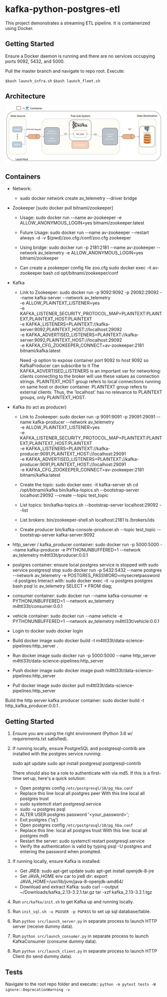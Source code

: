 # kafka-python-postgres-etl

This project demonstrates a streaming ETL pipeline. It is containerized using
Docker.

## Getting Started

Ensure a Docker daemon is running and there are no services occupying ports
9092, 5432, and 5000.

Pull the master branch and navigate to repo root. Execute:

  ``$bash launch_infra.sh``
  ``$bash launch_fleet.sh``

## Architecture

![kafka-python-postgres-etl](img/kafka-python-postgres-etl_arch.JPG)


## Containers

- Network:
  - sudo docker network create av_telemetry --driver bridge

- Zookeeper [sudo docker pull bitnami/zookeeper]
  - Usage: sudo docker run --name av-zookeeper -e ALLOW_ANONYMOUS_LOGIN=yes bitnami/zookeeper:latest
  - Future Usage: sudo docker run --name av-zookeeper --restart always -d -v $(pwd)/zoo.cfg:/conf/zoo.cfg zookeeper
  - Using bridge: sudo docker run -p 2181:2181 --name av-zookeeper --network av_telemetry -e ALLOW_ANONYMOUS_LOGIN=yes bitnami/zookeeper

  - Can create a zookeeper config file zoo.cfg
    sudo docker exec -it av-zookeeper bash
    cd opt/bitnami/zookeeper/conf


- Kafka
  - Link to Zookeeper: sudo docker run -p 9092:9092 -p 29092:29092 --name kafka-server --network av_telemetry \
    -e ALLOW_PLAINTEXT_LISTENER=yes \
    -e KAFKA_LISTENER_SECURITY_PROTOCOL_MAP=PLAINTEXT:PLAINTEXT,PLAINTEXT_HOST:PLAINTEXT \
    -e KAFKA_LISTENERS=PLAINTEXT://kafka-server:9092,PLAINTEXT_HOST://localhost:29092 \
    -e KAFKA_ADVERTISED_LISTENERS=PLAINTEXT://kafka-server:9092,PLAINTEXT_HOST://localhost:29092 \
    -e KAFKA_CFG_ZOOKEEPER_CONNECT=av-zookeeper:2181 \
    bitnami/kafka:latest

    Need -p option to expose container port 9092 to host 9092 so KafkaProducer can subscribe to it
    The KAFKA_ADVERTISED_LISTENERS is an important var for networking: clients connecting to the broker
    will use these values as connection strings.
    PLAINTEXT_HOST group refers to local connections running on same host or docker container.
    PLAINTEXT group refers to external clients.
    Thus, the 'localhost' has no relevance to PLAINTEXT groups, only PLAINTEXT_HOST.

- Kafka (to act as producer)
  - Link to Zookeeper: sudo docker run -p 9091:9091 -p 29091:29091 --name kafka-producer --network av_telemetry \
    -e ALLOW_PLAINTEXT_LISTENER=yes \
    -e KAFKA_LISTENER_SECURITY_PROTOCOL_MAP=PLAINTEXT:PLAINTEXT,PLAINTEXT_HOST:PLAINTEXT \
    -e KAFKA_LISTENERS=PLAINTEXT://kafka-producer:9091,PLAINTEXT_HOST://localhost:29091 \
    -e KAFKA_ADVERTISED_LISTENERS=PLAINTEXT://kafka-producer:9091,PLAINTEXT_HOST://localhost:29091 \
    -e KAFKA_CFG_ZOOKEEPER_CONNECT=av-zookeeper:2181 \
    bitnami/kafka:latest


  - Create the topic:
      sudo docker exec -it kafka-server sh
      cd /opt/bitnami/kafka
      bin/kafka-topics.sh --bootstrap-server localhost:29092 --create --topic test_topic
  - List topics:
      bin/kafka-topics.sh --bootstrap-server localhost:29092 --list
  - List brokers:
      bin/zookeeper-shell.sh localhost:2181 ls /brokers/ids
  - Create producer
      bin/kafka-console-producer.sh --topic test_topic --bootstrap-server kafka-server:9092
      

- http_server / kafka_producer container:
  sudo docker run -p 5000:5000 --name kafka-producer -e PYTHONUNBUFFERED=1 --network av_telemetry m4ttl33t/producer:0.0.1

- postgres container:
  ensure local postgres service is stopped with sudo service postgresql stop
  sudo docker run -p 5432:5432 --name postgres --network av_telemetry -e POSTGRES_PASSWORD=mysecretpassword -d postgres
  Interact with:
      sudo docker exec -it -u postgres postgres bash
      psql
      \c av_telemetry
      SELECT * FROM diag;

- consumer container:
  sudo docker run --name kafka-consumer -e PYTHONUNBUFFERED=1 --network av_telemetry m4ttl33t/consumer:0.0.1

- vehicle container:
  sudo docker run --name vehicle -e PYTHONUNBUFFERED=1 --network av_telemetry m4ttl33t/vehicle:0.0.1

- Login to docker
sudo docker login


- Build docker image
sudo docker build -t m4ttl33t/data-science-pipelines:http_server .

- Run docker image
sudo docker run -p 5000:5000 --name http_server m4ttl33t/data-science-pipelines:http_server

- Push docker image
sudo docker image push m4ttl33t/data-science-pipelines:http_server

- Pull docker image
sudo docker pull m4ttl33t/data-science-pipelines:http_server

Build the http server kafka producer container:
 sudo docker build -t http_kafka_producer:0.0.1 .

## Getting Started

1. Ensure you are using the right environment (Python 3.6 w/ requirements.txt satisfied).
2. If running locally, ensure PostgreSQL and postgresql-contrib are installed with the postgres service running:

    sudo apt update
    sudo apt install postgresql postgresql-contrib

    There should also be a role to authenticate with via md5.
    If this is a first-time set up, here's a quick solution:

    - Open postgres config `/etc/postgresql/10/pg_hba.conf`
    - Replace this line
        local   all             postgres                         peer
      With this line
        local   all             postgres                         trust
    - sudo systemctl start postgresql.service
    - sudo -u postgres psql
    - ALTER USER postgres password '<your_password>';
    - Exit postgres ('\q')
    - Open postgres config `/etc/postgresql/10/pg_hba.conf`
    - Replace this line:
         local   all             postgres                         trust
      With this line:
         local   all             postgres                         md5
    - Restart the server: sudo systemctl restart postgresql.service
    - Verify the authentication is valid by typing psql -U postgres and entering the password when prompted.
3. If running locally, ensure Kafka is installed:

   - Get JRE8:
     sudo apt-get update
     sudo apt-get install openjdk-8-jre
   - Set JAVA_HOME env car to jre8 dir:
     export JAVA_HOME=/usr/lib/jvm/java-8-openjdk-amd64/
   - Download and extract Kafka:
     sudo curl --output ~/Downloads/kafka_2.13-3.2.1.tar.gz
     tar -xzf kafka_2.13-3.2.1.tgz

4. Run ``src/kafka/init.sh`` to get Kafka up and running locally.
5. Run ``init_sql.sh -u PGUSER -p PGPASS`` to set up sql database/table.
6. Run ``python src/launch_server.py`` in separate process to launch HTTP server (receive dummy data).
7. Run ``python src/launch_consumer.py`` in separate process to launch KafkaConsumer (consume dummy data).
8. Run ``python src/launch_client.py`` in separate process to launch HTTP Client (to send dummy data).



## Tests

Navigate to the root repo folder and execute::
    ```python -m pytest tests -W ignore::DeprecationWarning -v```
